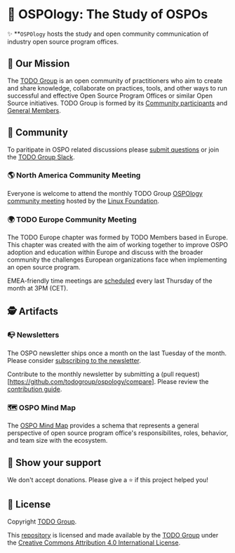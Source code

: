 # 📖 OSPOlogy: The Study of OSPOs

✨ **`OSPOlogy` hosts the study and open community communication of industry open source program offices.

## 🚀 Our Mission

The [TODO Group](https://todogroup.org) is an open community of practitioners who aim to create and share knowledge, collaborate on practices, tools, and other ways to run successful and effective Open Source Program Offices or similar Open Source initiatives. TODO Group is formed by its [Community participants](https://todogroup.org/community) and [General Members](https://todogroup.org/members).

## 🦺 Community

To paritipate in OSPO related discussions please [submit questions](https://github.com/todogruop/ospology/discussions) or join the [TODO Group Slack](https://slack.todogroup.org).

### 🌎 North America Community Meeting

Everyone is welcome to attend the monthly TODO Group [OSPOlogy community meeting](https://community.linuxfoundation.org/todo-group/) hosted by the [Linux Foundation](https://linuxfoundation.org).

### 🌍 TODO Europe Community Meeting

The TODO Europe chapter was formed by TODO Members based in Europe. This chapter was created with the aim of working together to improve OSPO adoption and education within Europe and discuss with the broader community the challenges European organizations face when implementing an open source program.

EMEA-friendly time meetings are [scheduled](https://community.linuxfoundation.org/todo-group-europe/) every last Thursday of the month at 3PM (CET).

## 🕵️ Artifacts

### 📭 Newsletters

The OSPO newsletter ships once a month on the last Tuesday of the month. Please consider [subscribing to the newsletter](https://www.getrevue.co/profile/osponews).

Contribute to the monthly newsletter by submitting a (pull request)[https://github.com/todogroup/ospology/compare]. Please review the [contribution guide](https://github.com/todogroup/ospology/tree/main/newsletter#how-to-contribute-to-osponews).

### 🗺 OSPO Mind Map

The [OSPO Mind Map](https://github.com/todogroup/ospology/tree/main/ospo-mindmap) provides a schema that represents
a general perspective of open source program office's responsibilites, roles, behavior, and team size with the ecosystem.

## 💫 Show your support

We don't accept donations. Please give a ⭐️ if this project helped you!

## 📝 License

Copyright [TODO Group](https://todogroup.org).

This [repository](https://github.com/todogroup/ospology) is licensed and made available by the [TODO Group](https://todogroup.org) under the [Creative Commons Attribution 4.0 International License](./LICENSE).
